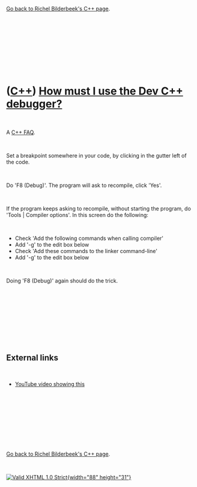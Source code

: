 

[Go back to Richel Bilderbeek's C++ page](Cpp.htm).

 

 

 

 

 

([C++](Cpp.htm)) [How must I use the Dev C++ debugger?](CppDebugDevCpp.htm)
===========================================================================

 

A [C++ FAQ](CppFaq.htm).

 

Set a breakpoint somewhere in your code, by clicking in the gutter left
of the code.

 

Do 'F8 (Debug)'. The program will ask to recompile, click 'Yes'.

 

If the program keeps asking to recompile, without starting the program,
do 'Tools | Compiler options'. In this screen do the following:

 

-   Check 'Add the following commands when calling compiler'
-   Add '-g' to the edit box below
-   Check 'Add these commands to the linker command-line'
-   Add '-g' to the edit box below

 

Doing 'F8 (Debug)' again should do the trick.

 

 

 

 

 

External links
--------------

 

-   [YouTube video showing
    this](http://www.youtube.com/watch?v=kHFpzxMFB3E)

 

 

 

 

 

[Go back to Richel Bilderbeek's C++ page](Cpp.htm).



 

[![Valid XHTML 1.0 Strict](valid-xhtml10.png){width="88"
height="31"}](http://validator.w3.org/check?uri=referer)
